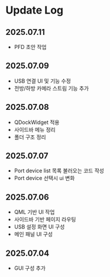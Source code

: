 # Update Log

## 2025.07.11

- PFD 초안 작업

## 2025.07.09

- USB 연결 UI 및 기능 수정
- 전방/하방 카메라 스트림 기능 추가

## 2025.07.08

- QDockWidget 적용
- 사이드바 메뉴 정리
- 폴더 구조 정리

## 2025.07.07

- Port device list 목록 불러오는 코드 작성
- Port device 선택시 ui 변화

## 2025.07.06

- QML 기반 UI 작업
- 사이드바 기반 페이지 라우팅
- USB 설정 화면 UI 구성
- 메인 패널 UI 구성

## 2025.07.04

- GUI 구성 추가
